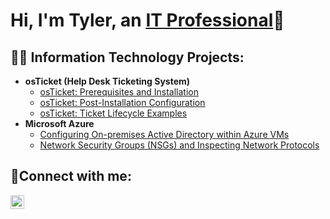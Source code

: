 <h1>Hi, I'm Tyler, an <a href="https://www.linkedin.com/in/tyler-allen-43b682201/">IT Professional</a>👋</h1>

<h2>👨‍💻 Information Technology Projects:</h2>

- <b>osTicket (Help Desk Ticketing System)</b>
  - [osTicket: Prerequisites and Installation](https://github.com/TylerAllen2001/osticket-prereqs)
  - [osTicket: Post-Installation Configuration](https://github.com/TylerAllen2001/post-install-config)
  - [osTicket: Ticket Lifecycle Examples](https://github.com/TylerAllen2001/ticket-lifecycle)
- <b>Microsoft Azure</b>
  - [Configuring On-premises Active Directory within Azure VMs](https://github.com/TylerAllen2001/configure-ad)
  - [Network Security Groups (NSGs) and Inspecting Network Protocols](https://github.com/TylerAllen2001/azure-network-protocols)

<h2>🤳Connect with me:</h2>


[<img align="left" alt="Josh | LinkedIn" width="22px" src="https://cdn.jsdelivr.net/npm/simple-icons@v3/icons/linkedin.svg" />][linkedin]


[linkedin]: https://www.linkedin.com/in/tyler-allen-43b682201/
